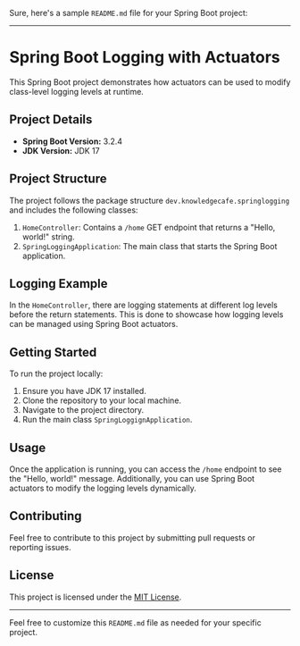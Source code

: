 Sure, here's a sample `README.md` file for your Spring Boot project:

---

# Spring Boot Logging with Actuators

This Spring Boot project demonstrates how actuators can be used to modify class-level logging levels at runtime.

## Project Details

- **Spring Boot Version:** 3.2.4
- **JDK Version:** JDK 17

## Project Structure

The project follows the package structure `dev.knowledgecafe.springlogging` and includes the following classes:

1. `HomeController`: Contains a `/home` GET endpoint that returns a "Hello, world!" string.
2. `SpringLoggingApplication`: The main class that starts the Spring Boot application.

## Logging Example

In the `HomeController`, there are logging statements at different log levels before the return statements. This is done to showcase how logging levels can be managed using Spring Boot actuators.

## Getting Started

To run the project locally:

1. Ensure you have JDK 17 installed.
2. Clone the repository to your local machine.
3. Navigate to the project directory.
4. Run the main class `SpringLoggignApplication`.

## Usage

Once the application is running, you can access the `/home` endpoint to see the "Hello, world!" message. Additionally, you can use Spring Boot actuators to modify the logging levels dynamically.

## Contributing

Feel free to contribute to this project by submitting pull requests or reporting issues.

## License

This project is licensed under the [MIT License](LICENSE).

---

Feel free to customize this `README.md` file as needed for your specific project.